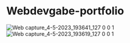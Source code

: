 # Webdevgabe-portfolio
![Web capture_4-5-2023_193641_127 0 0 1](https://user-images.githubusercontent.com/119085975/236361953-8a78cad3-d825-4ac7-b3bc-4d2d8f54d29a.jpeg)
![Web capture_4-5-2023_193619_127 0 0 1](https://user-images.githubusercontent.com/119085975/236361957-2419db62-c88c-4fb8-8f73-b2275105a861.jpeg)
